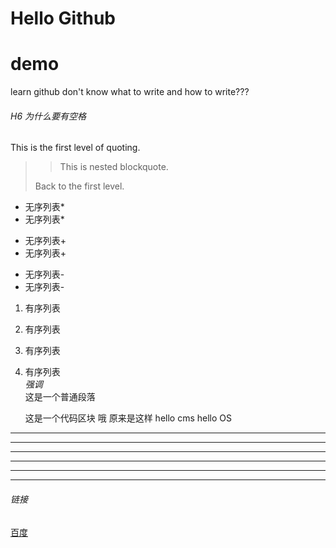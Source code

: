 Hello Github
============
# demo
learn github
don't know what to write and how to write???
###### H6 为什么要有空格
This is the first level of quoting.
>
>>This is nested blockquote.
>
>Back to the first level.
* 无序列表*
* 无序列表*
+ 无序列表+
+ 无序列表+
- 无序列表-
- 无序列表-
1. 有序列表
2. 有序列表
3. 有序列表
5. 有序列表  
*强调*  
这是一个普通段落

    这是一个代码区块
    哦 原来是这样
    hello cms
    hello OS
*  * **
* * *

***

*****

- - -

---------------------------------------
###### 链接

[百度](http://www.baidu.com)
